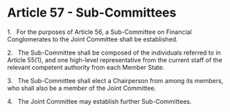 # Article 57 - Sub-Committees


1.   For the purposes of Article 56, a Sub-Committee on Financial Conglomerates to the Joint Committee shall be established.

2.   The Sub-Committee shall be composed of the individuals referred to in Article 55(1), and one high-level representative from the current staff of the relevant competent authority from each Member State.

3.   The Sub-Committee shall elect a Chairperson from among its members, who shall also be a member of the Joint Committee.

4.   The Joint Committee may establish further Sub-Committees.
